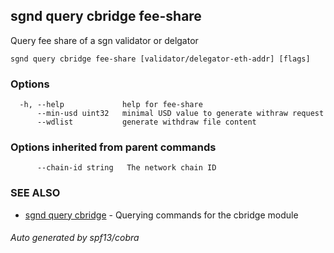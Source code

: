 ## sgnd query cbridge fee-share

Query fee share of a sgn validator or delgator

```
sgnd query cbridge fee-share [validator/delegator-eth-addr] [flags]
```

### Options

```
  -h, --help             help for fee-share
      --min-usd uint32   minimal USD value to generate withraw request
      --wdlist           generate withdraw file content
```

### Options inherited from parent commands

```
      --chain-id string   The network chain ID
```

### SEE ALSO

* [sgnd query cbridge](sgnd_query_cbridge.md)	 - Querying commands for the cbridge module

###### Auto generated by spf13/cobra
